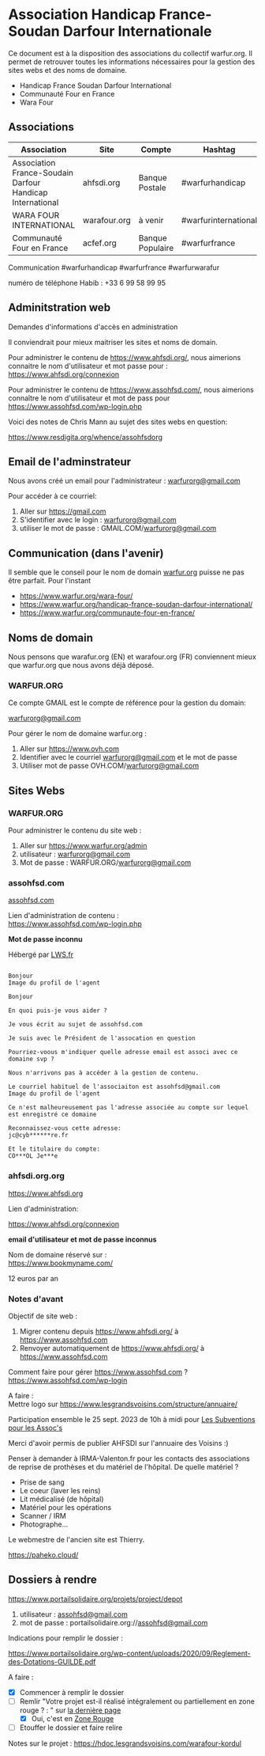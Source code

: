 # Association Handicap France-Soudan Darfour Internationale

Ce document est à la disposition des associations du collectif warfur.org. Il permet de retrouver toutes les informations nécessaires pour la gestion des sites webs et des noms de domaine. 

- Handicap France Soudan Darfour International 
- Communauté Four en France
- Wara Four 


## Associations


| Association | Site | Compte | Hashtag |
| --- | --- | --- | --- |
| Association France-Soudain Darfour Handicap International | ahfsdi.org | Banque Postale | \#warfurhandicap |
| WARA FOUR INTERNATIONAL | warafour.org | à venir | \#warfurinternational |
| Communauté Four en France | acfef.org | Banque Populaire | \#warfurfrance |


Communication \#warfurhandicap \#warfurfrance \#warfurwarafur

numéro de téléphone Habib : +33 6 99 58 99 95

## Adminitstration web

Demandes d'informations d'accès en administration

Il conviendrait pour mieux maitriser les sites et noms de domain.

Pour administrer le contenu de https://www.ahfsdi.org/, nous aimerions connaitre le nom d'utilisateur et mot passe pour : https://www.ahfsdi.org/connexion

Pour administrer le contenu de https://www.assohfsd.com/, nous aimerions connaître le nom d'utilisateur et mot de pass pour https://www.assohfsd.com/wp-login.php

Voici des notes de Chris Mann au sujet des sites webs en question:

https://www.resdigita.org/whence/assohfsdorg

## Email de l'adminstrateur

Nous avons créé un email pour l'administrateur : warfurorg@gmail.com

Pour accéder à ce courriel:

1. Aller sur https://gmail.com
2. S'identifier avec le login : warfurorg@gmail.com
3. utiliser le mot de passe : GMAIL.COM/warfurorg@gmail.com

## Communication (dans l'avenir)

Il semble que le conseil pour le nom de domain [warfur.org](https://www.warfur.org) puisse ne pas être parfait. Pour l'instant 


- https://www.warfur.org/wara-four/
- https://www.warfur.org/handicap-france-soudan-darfour-international/
- https://www.warfur.org/communaute-four-en-france/


## Noms de domain

Nous pensons que warafur.org (EN) et warafour.org (FR) conviennent mieux que warfur.org que nous avons déjà déposé. 

### WARFUR.ORG

Ce compte GMAIL est le compte de référence pour la gestion du domain:

warfurorg@gmail.com

Pour gérer le nom de domaine warfur.org :

1. Aller sur https://www.ovh.com
2. Identifier avec le courriel warfurorg@gmail.com et le mot de passe 
3. Utiliser mot de passe OVH.COM/warfurorg@gmail.com

## Sites Webs

### WARFUR.ORG

Pour administrer le contenu du site web : 

1. Aller sur https://www.warfur.org/admin
2. utilisateur : warfurorg@gmail.com
3. Mot de passe : WARFUR.ORG/warfurorg@gmail.com

### assohfsd.com

[assohfsd.com](https://www.assohfsd.com)

Lien d'administration de contenu :  
https://www.assohfsd.com/wp-login.php

**Mot de passe inconnu**

Hébergé par [LWS.fr](https://www.lws.fr)

```

Bonjour
Image du profil de l'agent

Bonjour

En quoi puis-je vous aider ?

Je vous écrit au sujet de assohfsd.com

Je suis avec le Président de l'assocation en question

Pourriez-voous m'indiquer quelle adresse email est associ avec ce domaine svp ?

Nous n'arrivons pas à accéder à la gestion de contenu.

Le courriel habituel de l'associaiton est assohfsd@gmail.com
Image du profil de l'agent

Ce n'est malheureusement pas l'adresse associée au compte sur lequel est enregistré ce domaine

Reconnaissez-vous cette adresse:
jc@cyb******re.fr

Et le titulaire du compte:
CO***OL Je***e

```

### ahfsdi.org.org


https://www.ahfsdi.org

Lien d'administration: 

https://www.ahfsdi.org/connexion

**email d'utilisateur et mot de passe inconnus**

Nom de domaine réservé sur :  
https://www.bookmyname.com/

12 euros par an

### Notes d'avant


Objectif de site web :
1. Migrer contenu depuis https://www.ahfsdi.org/ à https://www.assohfsd.com 
2. Renvoyer automatiquement de https://www.ahfsdi.org/ à https://www.assohfsd.com

Comment faire pour gérer https://www.assohfsd.com ?  
https://www.assohfsd.com/wp-login

A faire :  
Mettre logo sur https://www.lesgrandsvoisins.com/structure/annuaire/

Participation ensemble le 25 sept. 2023 de 10h  à midi pour [Les Subventions pour les Assoc's](https://www.lesgrandsvoisins.com/actions/subventions-assocs/)

Merci d'avoir permis de publier AHFSDI sur l'annuaire des Voisins :)

Penser à demander à IRMA-Valenton.fr pour les contacts des associations de reprise de prothèses et du matériel de l'hôpital. De quelle matériel ?
 - Prise de sang
 - Le coeur (laver les reins) 
 - Lit médicalisé (de hôpital)
 - Matériel pour les opérations
 - Scanner / IRM 
 - Photographe...

Le webmestre de l'ancien site est Thierry. 

https://paheko.cloud/

## Dossiers à rendre



https://www.portailsolidaire.org/projets/project/depot

1. utilisateur : assohfsd@gmail.com
2. mot de passe : portailsolidaire.org://assohfsd@gmail.com

Indications pour remplir le dossier : 

https://www.portailsolidaire.org/wp-content/uploads/2020/09/Reglement-des-Dotations-GUILDE.pdf

A faire : 

- [X] Commencer à remplir le dossier
- [ ] Remlir "Votre projet est-il réalisé intégralement ou partiellement en zone rouge ? : " sur [la dernière page](https://www.portailsolidaire.org/projets/project/edit/10119)
    - [X] Oui, c'est en [Zone Rouge](https://www.leparisien.fr/international/les-zones-rouges-du-quai-d-orsay-ces-pays-que-les-voyageurs-doivent-eviter-11-05-2019-8069931.php)
- [ ] Etouffer le dossier et faire relire

Notes sur le projet : 
https://hdoc.lesgrandsvoisins.com/warafour-kordul